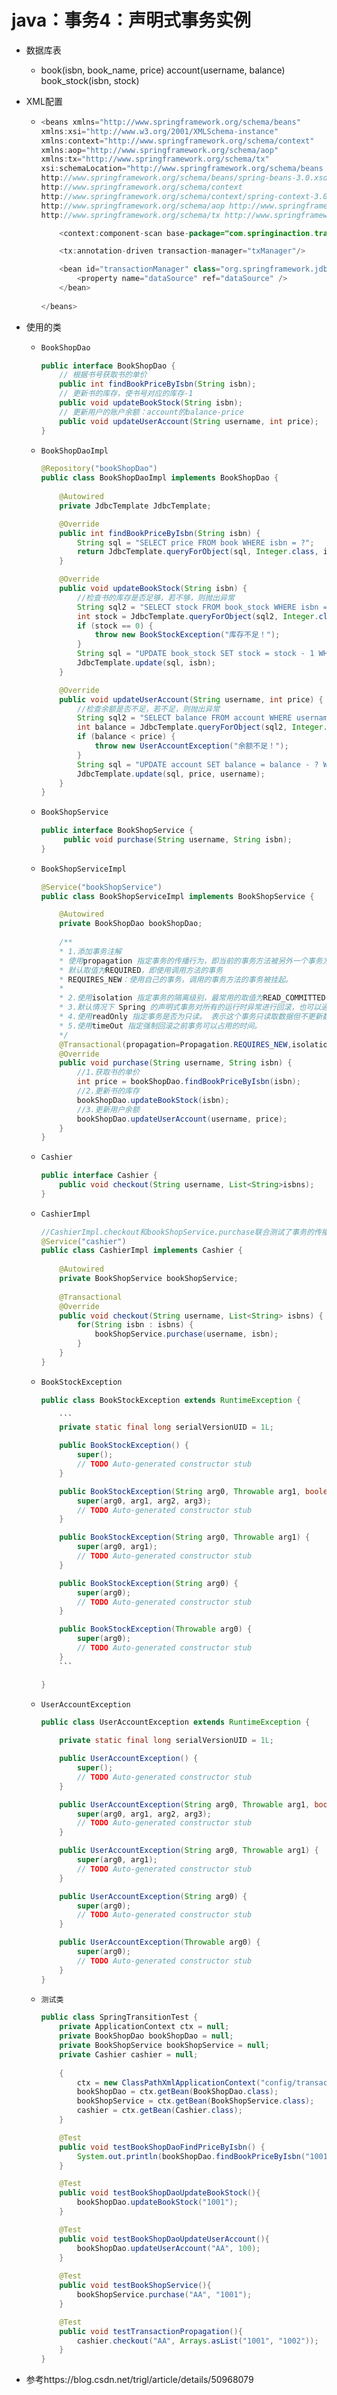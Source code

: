 # java：事务4：声明式事务实例

* 数据库表 

  * book(isbn, book_name, price) 
    account(username, balance) 
    book_stock(isbn, stock)

  

* XML配置

  * ```java
    <beans xmlns="http://www.springframework.org/schema/beans"
    xmlns:xsi="http://www.w3.org/2001/XMLSchema-instance"
    xmlns:context="http://www.springframework.org/schema/context"
    xmlns:aop="http://www.springframework.org/schema/aop"
    xmlns:tx="http://www.springframework.org/schema/tx"
    xsi:schemaLocation="http://www.springframework.org/schema/beans
    http://www.springframework.org/schema/beans/spring-beans-3.0.xsd
    http://www.springframework.org/schema/context
    http://www.springframework.org/schema/context/spring-context-3.0.xsd
    http://www.springframework.org/schema/aop http://www.springframework.org/schema/aop/spring-aop-2.5.xsd
    http://www.springframework.org/schema/tx http://www.springframework.org/schema/tx/spring-tx-2.5.xsd"><import resource="applicationContext-db.xml" />
    
    	<context:component-scan base-package="com.springinaction.transaction"></context:component-scan>
    
    	<tx:annotation-driven transaction-manager="txManager"/>
    
    	<bean id="transactionManager" class="org.springframework.jdbc.datasource.DataSourceTransactionManager">
        	<property name="dataSource" ref="dataSource" />
    	</bean>
        
    </beans>
    ```

    

* 使用的类 

  * ```java
    BookShopDao
    
    public interface BookShopDao {
        // 根据书号获取书的单价
        public int findBookPriceByIsbn(String isbn);
        // 更新书的库存，使书号对应的库存-1
        public void updateBookStock(String isbn);
        // 更新用户的账户余额：account的balance-price
        public void updateUserAccount(String username, int price);
    }
    ```

  * ```java
    BookShopDaoImpl
    
    @Repository("bookShopDao")
    public class BookShopDaoImpl implements BookShopDao {
        
    	@Autowired
    	private JdbcTemplate JdbcTemplate;
    
    	@Override
    	public int findBookPriceByIsbn(String isbn) {
        	String sql = "SELECT price FROM book WHERE isbn = ?";
    		return JdbcTemplate.queryForObject(sql, Integer.class, isbn);
    	}
    
    	@Override
    	public void updateBookStock(String isbn) {
        	//检查书的库存是否足够，若不够，则抛出异常
        	String sql2 = "SELECT stock FROM book_stock WHERE isbn = ?";
        	int stock = JdbcTemplate.queryForObject(sql2, Integer.class, isbn);
        	if (stock == 0) {
            	throw new BookStockException("库存不足！");
        	}
        	String sql = "UPDATE book_stock SET stock = stock - 1 WHERE isbn = ?";
        	JdbcTemplate.update(sql, isbn);
    	}
    
    	@Override
    	public void updateUserAccount(String username, int price) {
        	//检查余额是否不足，若不足，则抛出异常
        	String sql2 = "SELECT balance FROM account WHERE username = ?";
            int balance = JdbcTemplate.queryForObject(sql2, Integer.class, username);
        	if (balance < price) {
            	throw new UserAccountException("余额不足！");
        	}       
        	String sql = "UPDATE account SET balance = balance - ? WHERE username = ?";
        	JdbcTemplate.update(sql, price, username);
    	}
    }
    ```

  * ```java
    BookShopService
    
    public interface BookShopService {
         public void purchase(String username, String isbn);
    }
    ```

  * ```java
    BookShopServiceImpl
    
    @Service("bookShopService")
    public class BookShopServiceImpl implements BookShopService {
    
        @Autowired
    	private BookShopDao bookShopDao;
        
        /**
     	* 1.添加事务注解
     	* 使用propagation 指定事务的传播行为，即当前的事务方法被另外一个事务方法调用时如何使用事务。
     	* 默认取值为REQUIRED，即使用调用方法的事务
     	* REQUIRES_NEW：使用自己的事务，调用的事务方法的事务被挂起。
     	*
     	* 2.使用isolation 指定事务的隔离级别，最常用的取值为READ_COMMITTED
     	* 3.默认情况下 Spring 的声明式事务对所有的运行时异常进行回滚，也可以通过对应的属性进行设置。通常情况下，默认值即可。
     	* 4.使用readOnly 指定事务是否为只读。 表示这个事务只读取数据但不更新数据，这样可以帮助数据库引擎优化事务。若真的是一个只读取数据库值得方法，应设置readOnly=true
     	* 5.使用timeOut 指定强制回滚之前事务可以占用的时间。
     	*/
    	@Transactional(propagation=Propagation.REQUIRES_NEW,isolation=Isolation.READ_COMMITTED,noRollbackFor={UserAccountException.class},readOnly=true, timeout=3)
    	@Override
    	public void purchase(String username, String isbn) {
        	//1.获取书的单价
        	int price = bookShopDao.findBookPriceByIsbn(isbn);
        	//2.更新书的库存
        	bookShopDao.updateBookStock(isbn);
        	//3.更新用户余额
        	bookShopDao.updateUserAccount(username, price);
    	}
    }
    ```

  * ```java
    Cashier
    
    public interface Cashier {
        public void checkout(String username, List<String>isbns);
    }
    ```

  * ```java
    CashierImpl
    
    //CashierImpl.checkout和bookShopService.purchase联合测试了事务的传播行为
    @Service("cashier")
    public class CashierImpl implements Cashier {
        
        @Autowired
        private BookShopService bookShopService;
        
        @Transactional
    	@Override
    	public void checkout(String username, List<String> isbns) {
        	for(String isbn : isbns) {
            	bookShopService.purchase(username, isbn);
        	}
    	}
    }
    ```

  * ~~~java
    BookStockException
    
    public class BookStockException extends RuntimeException {
    
    	```
    	private static final long serialVersionUID = 1L;
    
    	public BookStockException() {
        	super();
        	// TODO Auto-generated constructor stub
    	}
    
    	public BookStockException(String arg0, Throwable arg1, boolean arg2,boolean arg3) {
        	super(arg0, arg1, arg2, arg3);
        	// TODO Auto-generated constructor stub
    	}
    
    	public BookStockException(String arg0, Throwable arg1) {
        	super(arg0, arg1);
        	// TODO Auto-generated constructor stub
    	}
    
    	public BookStockException(String arg0) {
        	super(arg0);
        	// TODO Auto-generated constructor stub
    	}
    
    	public BookStockException(Throwable arg0) {
        	super(arg0);
        	// TODO Auto-generated constructor stub
    	}
    	```
    
    }
    ~~~

  * ```java
    UserAccountException
    
    public class UserAccountException extends RuntimeException {
    
    	private static final long serialVersionUID = 1L;
    
    	public UserAccountException() {
        	super();
        	// TODO Auto-generated constructor stub
    	}
    
    	public UserAccountException(String arg0, Throwable arg1, boolean arg2,boolean arg3) {
        	super(arg0, arg1, arg2, arg3);
        	// TODO Auto-generated constructor stub
    	}
    
    	public UserAccountException(String arg0, Throwable arg1) {
        	super(arg0, arg1);
        	// TODO Auto-generated constructor stub
    	}
    
    	public UserAccountException(String arg0) {
        	super(arg0);
        	// TODO Auto-generated constructor stub
    	}
    
    	public UserAccountException(Throwable arg0) {
        	super(arg0);
        	// TODO Auto-generated constructor stub
    	}
    }
    ```

  * ```java
    测试类
    
    public class SpringTransitionTest {
    	private ApplicationContext ctx = null;
    	private BookShopDao bookShopDao = null;
    	private BookShopService bookShopService = null;
    	private Cashier cashier = null;
    	
    	{
        	ctx = new ClassPathXmlApplicationContext("config/transaction.xml");
        	bookShopDao = ctx.getBean(BookShopDao.class);
        	bookShopService = ctx.getBean(BookShopService.class);
        	cashier = ctx.getBean(Cashier.class);
    	}
    
    	@Test
    	public void testBookShopDaoFindPriceByIsbn() {
        	System.out.println(bookShopDao.findBookPriceByIsbn("1001"));
    	}
    
    	@Test
    	public void testBookShopDaoUpdateBookStock(){
        	bookShopDao.updateBookStock("1001");
    	}
    
    	@Test
    	public void testBookShopDaoUpdateUserAccount(){
        	bookShopDao.updateUserAccount("AA", 100);
    	}
    	
    	@Test
    	public void testBookShopService(){
        	bookShopService.purchase("AA", "1001");
    	}
    
    	@Test
    	public void testTransactionPropagation(){
        	cashier.checkout("AA", Arrays.asList("1001", "1002"));
    	}
    }
    ```

    

* 参考https://blog.csdn.net/trigl/article/details/50968079